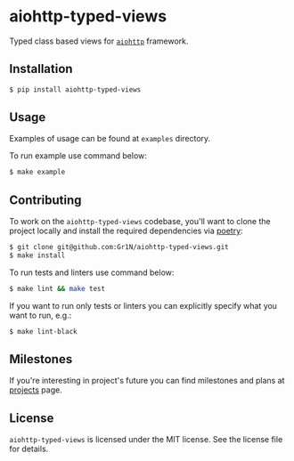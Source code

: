 # aiohttp-typed-views

Typed class based views for [`aiohttp`](https://aiohttp.readthedocs.io/) framework.

## Installation

```sh
$ pip install aiohttp-typed-views
```

## Usage

Examples of usage can be found at `examples` directory.

To run example use command below:

```sh
$ make example
```

## Contributing

To work on the `aiohttp-typed-views` codebase, you'll want to clone the project locally and install the required dependencies via [poetry](https://poetry.eustace.io):

```sh
$ git clone git@github.com:Gr1N/aiohttp-typed-views.git
$ make install
```

To run tests and linters use command below:

```sh
$ make lint && make test
```

If you want to run only tests or linters you can explicitly specify what you want to run, e.g.:

```sh
$ make lint-black
```

## Milestones

If you're interesting in project's future you can find milestones and plans at [projects](https://github.com/Gr1N/aiohttp-typed-views/projects) page.

## License

`aiohttp-typed-views` is licensed under the MIT license. See the license file for details.
